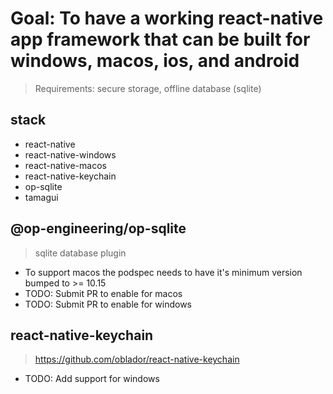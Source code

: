 # Goal: To have a working react-native app framework that can be built for windows, macos, ios, and android
> Requirements: secure storage, offline database (sqlite)

## stack
- react-native
- react-native-windows
- react-native-macos
- react-native-keychain
- op-sqlite
- tamagui

## @op-engineering/op-sqlite
> sqlite database plugin

- To support macos the podspec needs to have it's minimum version bumped to >= 10.15
- TODO: Submit PR to enable for macos
- TODO: Submit PR to enable for windows

## react-native-keychain
> https://github.com/oblador/react-native-keychain

- TODO: Add support for windows